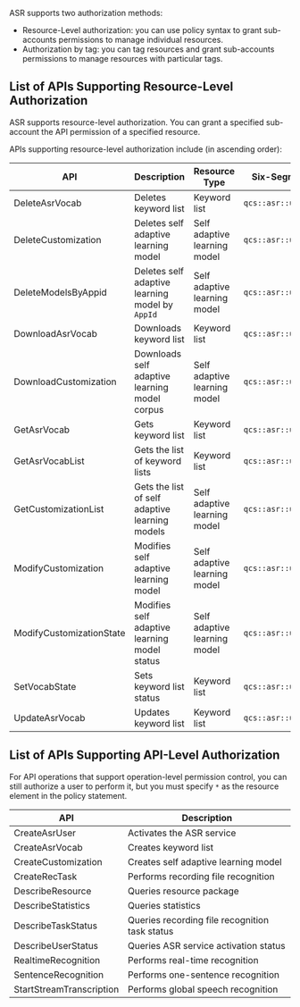 ASR supports two authorization methods:
- Resource-Level authorization: you can use policy syntax to grant sub-accounts permissions to manage individual resources.
- Authorization by tag: you can tag resources and grant sub-accounts permissions to manage resources with particular tags.

## List of APIs Supporting Resource-Level Authorization
ASR supports resource-level authorization. You can grant a specified sub-account the API permission of a specified resource.

APIs supporting resource-level authorization include (in ascending order):

| API | Description | Resource Type | Six-Segment Example of Resource |
|---------|---------|---------|---------|
| DeleteAsrVocab | Deletes keyword list | Keyword list | `qcs::asr::uin/$account:vocab/$VocabId` |
| DeleteCustomization | Deletes self adaptive learning model | Self adaptive learning model | `qcs::asr::uin/$account:model/$ModelId` |
| DeleteModelsByAppid | Deletes self adaptive learning model by `AppId` | Self adaptive learning model | `qcs::asr::uin/$account:model/$ModelId` |
| DownloadAsrVocab | Downloads keyword list | Keyword list | `qcs::asr::uin/$account:vocab/$VocabId` |
| DownloadCustomization | Downloads self adaptive learning model corpus | Self adaptive learning model | `qcs::asr::uin/$account:model/$ModelId` |
| GetAsrVocab | Gets keyword list | Keyword list | `qcs::asr::uin/$account:vocab/$VocabId` |
| GetAsrVocabList | Gets the list of keyword lists | Keyword list | `qcs::asr::uin/$account:vocab/*` |
| GetCustomizationList | Gets the list of self adaptive learning models | Self adaptive learning model | `qcs::asr::uin/$account:model/*` |
| ModifyCustomization | Modifies self adaptive learning model | Self adaptive learning model | `qcs::asr::uin/$account:model/$ModelId` |
| ModifyCustomizationState | Modifies self adaptive learning model status | Self adaptive learning model | `qcs::asr::uin/$account:model/$ModelId` |
| SetVocabState | Sets keyword list status | Keyword list | `qcs::asr::uin/$account:vocab/$VocabId` |
| UpdateAsrVocab | Updates keyword list | Keyword list | `qcs::asr::uin/$account:vocab/$VocabId` |


## List of APIs Supporting API-Level Authorization
For API operations that support operation-level permission control, you can still authorize a user to perform it, but you must specify `*` as the resource element in the policy statement.

| API | Description |
|---------|---------|
| CreateAsrUser | Activates the ASR service |
| CreateAsrVocab | Creates keyword list |
| CreateCustomization | Creates self adaptive learning model |
| CreateRecTask | Performs recording file recognition |
| DescribeResource | Queries resource package |
| DescribeStatistics | Queries statistics |
| DescribeTaskStatus | Queries recording file recognition task status |
| DescribeUserStatus | Queries ASR service activation status |
| RealtimeRecognition | Performs real-time recognition |
| SentenceRecognition | Performs one-sentence recognition |
| StartStreamTranscription | Performs global speech recognition |
